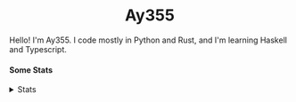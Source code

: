 <h1 align="center"><b>Ay355</b></h1>


Hello! I'm Ay355. I code mostly in Python and Rust, and I'm learning Haskell and Typescript.


#### Some Stats


<details>
<summary>Stats</summary>
<br>
 
<a href="https://github.com/Ay-355">
 <img align="center" src="https://github-readme-stats.vercel.app/api?username=Ay-355&theme=tokyonight&show_icons=true&count_private=true&hide_border=true" />
</a><a href="https://github.com/Ay-355">
  <img align="center" src="https://github-readme-stats.vercel.app/api/top-langs/?username=Ay-355&hide=toml,yaml,cmake&layout=compact&langs_count=8&theme=tokyonight&hide_border=true" />
</a>

 
&nbsp; <!-- Space character to put some space between the different stat types. -->

 
<!--START_SECTION:waka-->
![Code Time](http://img.shields.io/badge/Code%20Time-283%20hrs%2038%20mins-blue)

**🐱 My GitHub Data** 

> 📦 2.2 kB Used in GitHub's Storage 
 > 
> 🏆 7 Contributions in the Year 2025
 > 
> 🚫 Not Opted to Hire
 > 
> 📜 13 Public Repositories 
 > 
> 🔑 3 Private Repositories 
 > 
**I'm a Night 🦉** 

```text
🌞 Morning                205 commits         █░░░░░░░░░░░░░░░░░░░░░░░░   03.68 % 
🌆 Daytime                1818 commits        ████████░░░░░░░░░░░░░░░░░   32.63 % 
🌃 Evening                3381 commits        ███████████████░░░░░░░░░░   60.68 % 
🌙 Night                  168 commits         █░░░░░░░░░░░░░░░░░░░░░░░░   03.02 % 
```
📅 **I'm Most Productive on Wednesday** 

```text
Monday                   743 commits         ███░░░░░░░░░░░░░░░░░░░░░░   13.33 % 
Tuesday                  554 commits         ██░░░░░░░░░░░░░░░░░░░░░░░   09.94 % 
Wednesday                1021 commits        █████░░░░░░░░░░░░░░░░░░░░   18.32 % 
Thursday                 754 commits         ███░░░░░░░░░░░░░░░░░░░░░░   13.53 % 
Friday                   827 commits         ████░░░░░░░░░░░░░░░░░░░░░   14.84 % 
Saturday                 979 commits         ████░░░░░░░░░░░░░░░░░░░░░   17.57 % 
Sunday                   694 commits         ███░░░░░░░░░░░░░░░░░░░░░░   12.46 % 
```


📊 **This Week I Spent My Time On** 

```text
💬 Programming Languages: 
No Activity Tracked This Week

🔥 Editors: 
No Activity Tracked This Week

🐱‍💻 Projects: 
No Activity Tracked This Week

💻 Operating System: 
No Activity Tracked This Week
```

**I Mostly Code in Python** 

```text
Python                   9 repos             ████████████████░░░░░░░░░   64.29 % 
HTML                     2 repos             ████░░░░░░░░░░░░░░░░░░░░░   14.29 % 
C++                      2 repos             ████░░░░░░░░░░░░░░░░░░░░░   14.29 % 
Rust                     1 repo              ██░░░░░░░░░░░░░░░░░░░░░░░   07.14 % 
```




 Last Updated on 17/05/2025 13:00:39 UTC
<!--END_SECTION:waka-->
</details>

